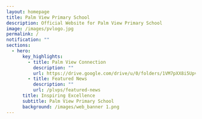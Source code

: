 ```yaml
---
layout: homepage
title: Palm View Primary School
description: Official Website for Palm View Primary School
image: /images/pvlogo.jpg
permalink: /
notification: ""
sections:
  - hero:
      key_highlights:
        - title: Palm View Connection
          description: ""
          url: https://drive.google.com/drive/u/0/folders/1VM7pXX8i5Upvvdjg65RvQKxFvJ-24gMV
        - title: Featured News
          description: ""
          url: /plvps/featured-news
      title: Inspiring Excellence
      subtitle: Palm View Primary School
      background: /images/web_banner 1.png
---
```

